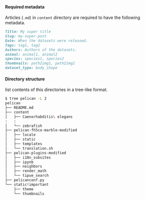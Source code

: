 #### Required metadata

Articles (`.md`) in `content` directory are required to have the following metadata.

```md
Title: My super title
Slug: my-super-post
Date: When the datasets were released.
Tags: tag1, tag2
Authors: Authors of the datasets.
animal: animal1, animal2
species: species1, species2
thumbnails: path2img1, path2img2
dataset_type: body_shape
```

#### Directory structure

list contents of this directories in a tree-like format.

```sh
$ tree pelican -L 2
pelican
├── README.md
├── content
│   ├── Caenorhabditis\ elegans
:   :
│   └── zebrafish
├── pelican-fh5co-marble-modified
│   ├── locale
│   ├── static
│   ├── templates
│   └── translation.sh
├── pelican-plugins-modified
│   ├── i18n_subsites
│   ├── ipynb
│   ├── neighbors
│   ├── render_math
│   └── tipue_search
├── pelicanconf.py
└── static!important
    ├── theme
    └── thumbnails
```